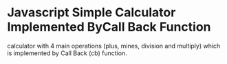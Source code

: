 # Javascript Simple Calculator Implemented ByCall Back Function
calculator with 4 main operations (plus, mines, division and multiply) which is implemented by Call Back (cb) function. 
